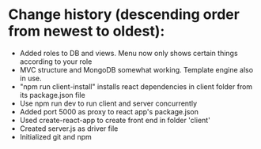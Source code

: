 # Change history (descending order from newest to oldest):
- Added roles to DB and views. Menu now only shows certain things according to your role
- MVC structure and MongoDB somewhat working. Template engine also in use.
- "npm run client-install" installs react dependencies in client folder from its package.json file
- Use npm run dev to run client and server concurrently
- Added port 5000 as proxy to react app's package.json
- Used create-react-app to create front end in folder 'client'
- Created server.js as driver file
- Initialized git and npm